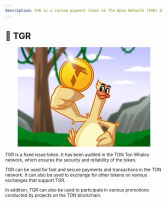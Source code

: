 ```yaml
---
description: TGR is a custom payment token on The Open Network (TON) blockchain.
---
```


# 📘 TGR

<figure><img src="../.gitbook/assets/image (60).png" alt=""><figcaption></figcaption></figure>

TGR is a fixed issue token. It has been audited in the TON Ton Whales network, which ensures the security and reliability of the token.

TGR can be used for fast and secure payments and transactions in the TON network. It can also be used to exchange for other tokens on various exchanges that support TGR.

In addition, TGR can also be used to participate in various promotions conducted by projects on the TON blockchain.
